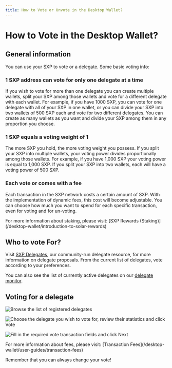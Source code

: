 ```yaml
---
title: How to Vote or Unvote in the Desktop Wallet?
---
```


# How to Vote in the Desktop Wallet?

## General information

You can use your SXP to vote or a delegate. Some basic voting info:

### 1 SXP address can vote for only one delegate at a time

If you wish to vote for more than one delegate you can create multiple wallets, split your SXP among those wallets and vote for a different delegate with each wallet. For example, if you have 1000 SXP, you can vote for one delegate with all of your SXP in one wallet, or you can divide your SXP into two wallets of 500 SXP each and vote for two different delegates. You can create as many wallets as you want and divide your SXP among them in any proportion you choose.

### 1 SXP equals a voting weight of 1

The more SXP you hold, the more voting weight you possess. If you split your SXP into multiple wallets, your voting power divides proportionally among those wallets. For example, if you have 1,000 SXP your voting power is equal to 1,000 SXP. If you split your SXP into two wallets, each will have a voting power of 500 SXP.

### Each vote or comes with a fee

Each transaction in the SXP network costs a certain amount of SXP. With the implementation of dynamic fees, this cost will become adjustable. You can choose how much you want to spend for each specific transaction, even for voting and for un-voting.

<x-alert type="info">
For more information about staking, please visit: [SXP Rewards (Staking)](/desktop-wallet/introduction-to-solar-rewards)
</x-alert>

## Who to vote For?

Visit [SXP Delegates](https://delegates.solar.org/), our community-run delegate resource, for more information on delegate proposals. From the current list of delegates, vote according to your preferences.

You can also see the list of currently active delegates on our [delegate monitor](https://explorer.solar.org/delegates).

## Voting for a delegate

![Browse the list of registered delegates](/desktop-wallet/assets/delegates.png)

![Choose the delegate you wish to vote for, review their statistics and click Vote](/desktop-wallet/assets/delegatestats.png)

![Fill in the required vote transaction fields and click Next](/desktop-wallet/assets/vote.png)

<x-alert type="info">
For more information about fees, please visit: [Transaction Fees](/desktop-wallet/user-guides/transaction-fees)
</x-alert>

Remember that you can always change your vote!
